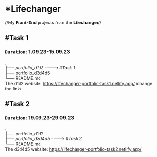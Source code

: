 # *Lifechanger
//My <b>Front-End</b> projects from the <b>Lifechanger</b>//

## **#Task 1**
### `Duration`: 1.09.23-15.09.23
.<br>
├── _portfolio_d1d2_ ----> _#Task 1_<br>
├── portfolio_d3d4d5<br>
└── README.md<br>
The d1d2 website: https://lifechanger-portfolio-task1.netlify.app/
(change the link)
## **#Task 2**
### `Duration`: 19.09.23-29.09.23
.<br>
├── portfolio_d1d2          
├── _portfolio_d3d4d5_ ----> _#Task 2_<br>
└── README.md<br>
The d3d4d5 website: https://lifechanger-portfolio-task2.netlify.app/
